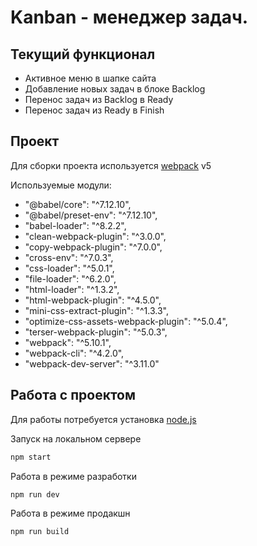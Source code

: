 # Kanban - менеджер задач.

## Текущий функционал

- Активное меню в шапке сайта
- Добавление новых задач в блоке Backlog
- Перенос задач из Backlog в Ready
- Перенос задач из Ready в Finish

## Проект

Для сборки проекта используется [webpack] v5

Используемые модули:

- "@babel/core": "^7.12.10",
- "@babel/preset-env": "^7.12.10",
- "babel-loader": "^8.2.2",
- "clean-webpack-plugin": "^3.0.0",
- "copy-webpack-plugin": "^7.0.0",
- "cross-env": "^7.0.3",
- "css-loader": "^5.0.1",
- "file-loader": "^6.2.0",
- "html-loader": "^1.3.2",
- "html-webpack-plugin": "^4.5.0",
- "mini-css-extract-plugin": "^1.3.3",
- "optimize-css-assets-webpack-plugin": "^5.0.4",
- "terser-webpack-plugin": "^5.0.3",
- "webpack": "^5.10.1",
- "webpack-cli": "^4.2.0",
- "webpack-dev-server": "^3.11.0"

## Работа с проектом

Для работы потребуется установка [node.js]

Запуск на локальном сервере

```sh
npm start
```

Работа в режиме разработки

```sh
npm run dev
```

Работа в режиме продакшн

```sh
npm run build
```

[webpack]: https://webpack.js.org/
[node.js]: https://nodejs.org/en/

